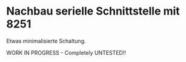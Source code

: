 # Nachbau serielle Schnittstelle mit 8251

Etwas minimalisierte Schaltung.

WORK IN PROGRESS - Completely UNTESTED!!

